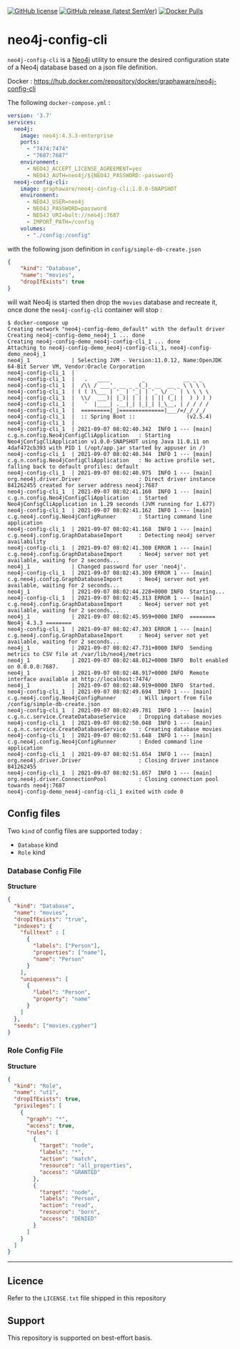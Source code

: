 [![GitHub license](https://img.shields.io/github/license/graphaware/neo4j-config-cli)](https://github.com/graphaware/neo4j-config-cli/blob/main/LICENSE.txt)
[![GitHub release (latest SemVer)](https://img.shields.io/github/v/release/graphaware/neo4j-config-cli?logo=github&sort=semver)](https://github.com/graphaware/neo4j-config-cli/releases/latest)
[![Docker Pulls](https://img.shields.io/docker/pulls/graphaware/neo4j-config-cli?logo=docker)](https://hub.docker.com/r/graphaware/neo4j-config-cli)

# neo4j-config-cli

`neo4j-config-cli` is a [Neo4j](https://neo4j.com) utility to ensure the desired configuration state of a Neo4j database 
based on a json file definition.

Docker : https://hub.docker.com/repository/docker/graphaware/neo4j-config-cli

The following `docker-compose.yml` : 

```yaml
version: '3.7'
services:
  neo4j:
    image: neo4j:4.3.3-enterprise
    ports:
      - "7474:7474"
      - "7687:7687"
    environment:
      - NEO4J_ACCEPT_LICENSE_AGREEMENT=yes
      - NEO4J_AUTH=neo4j/${NEO4J_PASSWORD:-password}
  neo4j-config-cli:
    image: graphaware/neo4j-config-cli:1.0.0-SNAPSHOT
    environment:
      - NEO4J_USER=neo4j
      - NEO4J_PASSWORD=password
      - NEO4J_URI=bolt://neo4j:7687
      - IMPORT_PATH=/config
    volumes:
      - "./config:/config"
```

with the following json definition in `config/simple-db-create.json`

```json
{
    "kind": "Database",
    "name": "movies",
    "dropIfExists": true
}
```

will wait Neo4j is started then drop the `movies` database and recreate it, once done the `neo4j-config-cli` container will stop : 

```text
$ docker-compose up
Creating network "neo4j-config-demo_default" with the default driver
Creating neo4j-config-demo_neo4j_1 ... done
Creating neo4j-config-demo_neo4j-config-cli_1 ... done
Attaching to neo4j-config-demo_neo4j-config-cli_1, neo4j-config-demo_neo4j_1
neo4j_1             | Selecting JVM - Version:11.0.12, Name:OpenJDK 64-Bit Server VM, Vendor:Oracle Corporation
neo4j-config-cli_1  |
neo4j-config-cli_1  |   .   ____          _            __ _ _
neo4j-config-cli_1  |  /\\ / ___'_ __ _ _(_)_ __  __ _ \ \ \ \
neo4j-config-cli_1  | ( ( )\___ | '_ | '_| | '_ \/ _` | \ \ \ \
neo4j-config-cli_1  |  \\/  ___)| |_)| | | | | || (_| |  ) ) ) )
neo4j-config-cli_1  |   '  |____| .__|_| |_|_| |_\__, | / / / /
neo4j-config-cli_1  |  =========|_|==============|___/=/_/_/_/
neo4j-config-cli_1  |  :: Spring Boot ::                (v2.5.4)
neo4j-config-cli_1  |
neo4j-config-cli_1  | 2021-09-07 08:02:40.342  INFO 1 --- [main] c.g.n.config.Neo4jConfigCliApplication   : Starting Neo4jConfigCliApplication v1.0.0-SNAPSHOT using Java 11.0.11 on 4daf472cb393 with PID 1 (/opt/app.jar started by appuser in /)
neo4j-config-cli_1  | 2021-09-07 08:02:40.344  INFO 1 --- [main] c.g.n.config.Neo4jConfigCliApplication   : No active profile set, falling back to default profiles: default
neo4j-config-cli_1  | 2021-09-07 08:02:40.975  INFO 1 --- [main] org.neo4j.driver.Driver                  : Direct driver instance 841262455 created for server address neo4j:7687
neo4j-config-cli_1  | 2021-09-07 08:02:41.160  INFO 1 --- [main] c.g.n.config.Neo4jConfigCliApplication   : Started Neo4jConfigCliApplication in 1.29 seconds (JVM running for 1.677)
neo4j-config-cli_1  | 2021-09-07 08:02:41.162  INFO 1 --- [main] c.g.neo4j.config.Neo4jConfigRunner       : Starting command line application
neo4j-config-cli_1  | 2021-09-07 08:02:41.168  INFO 1 --- [main] c.g.neo4j.config.GraphDatabaseImport     : Detecting neo4j server availability
neo4j-config-cli_1  | 2021-09-07 08:02:41.300 ERROR 1 --- [main] c.g.neo4j.config.GraphDatabaseImport     : Neo4j server not yet available, waiting for 2 seconds...
neo4j_1             | Changed password for user 'neo4j'.
neo4j-config-cli_1  | 2021-09-07 08:02:43.309 ERROR 1 --- [main] c.g.neo4j.config.GraphDatabaseImport     : Neo4j server not yet available, waiting for 2 seconds...
neo4j_1             | 2021-09-07 08:02:44.228+0000 INFO  Starting...
neo4j-config-cli_1  | 2021-09-07 08:02:45.313 ERROR 1 --- [main] c.g.neo4j.config.GraphDatabaseImport     : Neo4j server not yet available, waiting for 2 seconds...
neo4j_1             | 2021-09-07 08:02:45.959+0000 INFO  ======== Neo4j 4.3.3 ========
neo4j-config-cli_1  | 2021-09-07 08:02:47.303 ERROR 1 --- [main] c.g.neo4j.config.GraphDatabaseImport     : Neo4j server not yet available, waiting for 2 seconds...
neo4j_1             | 2021-09-07 08:02:47.731+0000 INFO  Sending metrics to CSV file at /var/lib/neo4j/metrics
neo4j_1             | 2021-09-07 08:02:48.012+0000 INFO  Bolt enabled on 0.0.0.0:7687.
neo4j_1             | 2021-09-07 08:02:48.917+0000 INFO  Remote interface available at http://localhost:7474/
neo4j_1             | 2021-09-07 08:02:48.919+0000 INFO  Started.
neo4j-config-cli_1  | 2021-09-07 08:02:49.694  INFO 1 --- [main] c.g.neo4j.config.Neo4jConfigRunner       : Will import from file /config/simple-db-create.json
neo4j-config-cli_1  | 2021-09-07 08:02:49.781  INFO 1 --- [main] c.g.n.c.service.CreateDatabaseService    : Dropping database movies
neo4j-config-cli_1  | 2021-09-07 08:02:50.048  INFO 1 --- [main] c.g.n.c.service.CreateDatabaseService    : Creating database movies
neo4j-config-cli_1  | 2021-09-07 08:02:51.648  INFO 1 --- [main] c.g.neo4j.config.Neo4jConfigRunner       : Ended command line application
neo4j-config-cli_1  | 2021-09-07 08:02:51.654  INFO 1 --- [main] org.neo4j.driver.Driver                  : Closing driver instance 841262455
neo4j-config-cli_1  | 2021-09-07 08:02:51.657  INFO 1 --- [main] org.neo4j.driver.ConnectionPool          : Closing connection pool towards neo4j:7687
neo4j-config-demo_neo4j-config-cli_1 exited with code 0
```

## Config files

Two `kind` of config files are supported today : 

- `Database` kind
- `Role` kind

### Database Config File

**Structure**

```json
{
  "kind": "Database",
  "name": "movies",
  "dropIfExists": "true",
  "indexes": {
    "fulltext" : [
      {
        "labels": ["Person"],
        "properties": ["name"],
        "name": "Person"
      }
    ],
    "uniqueness": [
      {
        "label": "Person",
        "property": "name"
      }
    ]
  },
  "seeds": ["movies.cypher"]
}
```

### Role Config File

**Structure**

```json
{
  "kind": "Role",
  "name": "ut1",
  "dropIfExists": true,
  "privileges": [
    {
      "graph": "*",
      "access": true,
      "rules": [
        {
          "target": "node",
          "labels": "*",
          "action": "match",
          "resource": "all_properties",
          "access": "GRANTED"
        },
        {
          "target": "node",
          "labels": "Person",
          "action": "read",
          "resource": "born",
          "access": "DENIED"
        }
      ]
    }
  ]
}
```

---

## Licence

Refer to the `LICENSE.txt` file shipped in this repository

## Support

This repository is supported on best-effort basis.





